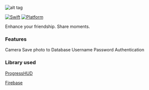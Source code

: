 ![alt tag](https://user-images.githubusercontent.com/10540496/36934649-0e32a5f2-1f28-11e8-87da-7ea28c531f7c.png)

[![Swift](https://img.shields.io/badge/Swift-4.0-orange.svg)]() [![Platform](https://img.shields.io/badge/platform-iOS-lightgrey.svg)]()

Enhance your friendship. Share moments.

### Features
Camera
Save photo to Database
Username Password Authentication


### Library used
<a href = "https://github.com/relatedcode/ProgressHUD">ProgressHUD</a>

<a href = "https://firebase.google.com">Firebase</a>
